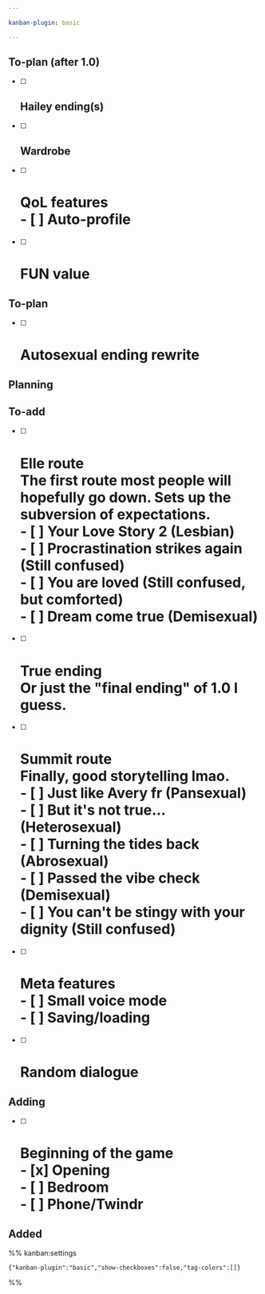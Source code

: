 ```yaml
---

kanban-plugin: basic

---
```


## To-plan (after 1.0)

- [ ] ## Hailey ending(s)
- [ ] ## Wardrobe
- [ ] # QoL features<br>- [ ] Auto-profile
- [ ] # FUN value


## To-plan

- [ ] # Autosexual ending rewrite


## Planning



## To-add

- [ ] # Elle route<br>The first route most people will hopefully go down. Sets up the subversion of expectations.<br>- [ ] Your Love Story 2 (Lesbian)<br>- [ ] Procrastination strikes again (Still confused)<br>- [ ] You are loved (Still confused, but comforted)<br>- [ ] Dream come true (Demisexual)
- [ ] # True ending<br>Or just the "final ending" of 1.0 I guess.
- [ ] # Summit route<br>Finally, good storytelling lmao.<br>- [ ] Just like Avery fr (Pansexual)<br>- [ ] But it's not true... (Heterosexual)<br>- [ ] Turning the tides back (Abrosexual)<br>- [ ] Passed the vibe check (Demisexual)<br>- [ ] You can't be stingy with your dignity (Still confused)
- [ ] # Meta features<br>- [ ] Small voice mode<br>- [ ] Saving/loading
- [ ] # Random dialogue


## Adding

- [ ] # Beginning of the game<br>- [x] Opening<br>- [ ] Bedroom<br>- [ ] Phone/Twindr


## Added





%% kanban:settings
```
{"kanban-plugin":"basic","show-checkboxes":false,"tag-colors":[]}
```
%%